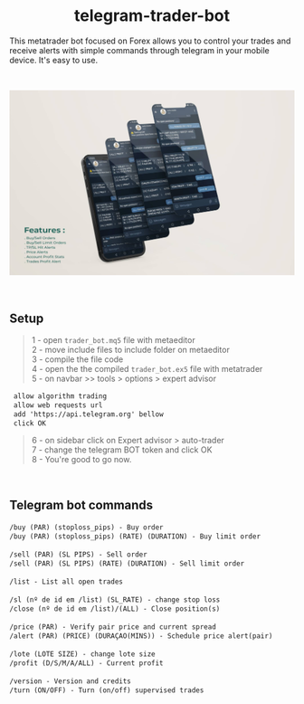 <h1 align="center"> telegram-trader-bot </h1>

This metatrader bot focused on Forex allows you to control your trades and receive alerts with simple commands through telegram in your mobile device. It's easy to use.

<br>

![mockup with telegram commands](assets/mockup.jpg)

<br>

## Setup
> 1 - open `trader_bot.mq5` file with metaeditor  
> 2 - move include files to include folder on metaeditor  
> 3 - compile the file code   
> 4 - open the the compiled `trader_bot.ex5` file with metatrader  
> 5 - on navbar >> tools > options > expert advisor  
```
 allow algorithm trading
 allow web requests url
 add 'https://api.telegram.org' bellow
 click OK
```
> 6 - on sidebar click on Expert advisor > auto-trader  
> 7 - change the telegram BOT token and click OK  
> 8 - You're good to go now.

<br>

## Telegram bot commands
```
/buy (PAR) (stoploss_pips) - Buy order
/buy (PAR) (stoploss_pips) (RATE) (DURATION) - Buy limit order

/sell (PAR) (SL PIPS) - Sell order
/sell (PAR) (SL PIPS) (RATE) (DURATION) - Sell limit order

/list - List all open trades

/sl (nº de id em /list) (SL_RATE) - change stop loss
/close (nº de id em /list)/(ALL) - Close position(s)

/price (PAR) - Verify pair price and current spread
/alert (PAR) (PRICE) (DURAÇAO(MINS)) - Schedule price alert(pair)

/lote (LOTE SIZE) - change lote size
/profit (D/S/M/A/ALL) - Current profit

/version - Version and credits
/turn (ON/OFF) - Turn (on/off) supervised trades 
```
